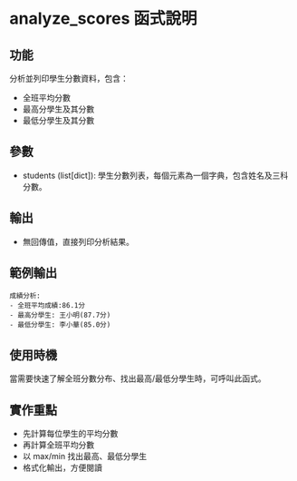 # analyze_scores 函式說明

## 功能
分析並列印學生分數資料，包含：
- 全班平均分數
- 最高分學生及其分數
- 最低分學生及其分數

## 參數
- students (list[dict]): 學生分數列表，每個元素為一個字典，包含姓名及三科分數。

## 輸出
- 無回傳值，直接列印分析結果。

## 範例輸出
```
成績分析:
- 全班平均成績:86.1分
- 最高分學生: 王小明(87.7分)
- 最低分學生: 李小華(85.0分)
```

## 使用時機
當需要快速了解全班分數分布、找出最高/最低分學生時，可呼叫此函式。

## 實作重點
- 先計算每位學生的平均分數
- 再計算全班平均分數
- 以 max/min 找出最高、最低分學生
- 格式化輸出，方便閱讀
